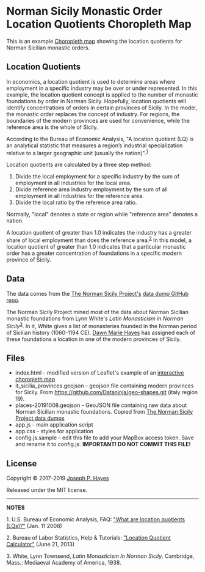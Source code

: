 # Norman Sicily Monastic Order Location Quotients Choropleth Map

This is an example [Choropleth map](https://en.wikipedia.org/wiki/Choropleth_map)
showing the location quotients for Norman Sicilian monastic orders.

## Location Quotients

In economics, a location quotient is used to determine areas where
employment in a specific industry may be over or under represented. In this
example, the location quotient concept is applied to the number of monastic
foundations by order in Norman Sicily. Hopefully, location quotients will
identify concentrations of orders in certain provinces of Sicily. In the model,
the monastic order replaces the concept of industry. For regions, the
boundaries of the modern provinces are used for convenience, while the
reference area is the whole of Sicily.

According to the Bureau of Economic Analysis, "A location quotient (LQ) is an
analytical statistic that measures a region’s industrial specialization
relative to a larger geographic unit (usually the nation)".<sup>[1](#footnote1)</sup>

Location quotients are calculated by a three step method:

1. Divide the local employment for a specific industry by the sum of employment in all industries for the local area.
1. Divide reference area industry employment by the sum of all employment in all industries for the 
reference area.
1. Divide the local ratio by the reference area ratio.

Normally, "local" denotes a state or region while "reference area" denotes a
nation.

A location quotient of greater than 1.0 indicates the industry has a greater
share of local employment than does the reference area.<sup>[2](#footnote2)</sup>
In this model, a location quotient of greater than 1.0 indicates that a
particular monastic order has a greater concentration of foundations in a
specific modern province of Sicily.

## Data

The data comes from the [The Norman Sicily Project's](http://www.normansicily.org/)
[data dump GitHub repo](https://github.com/the-norman-sicily-project/data-dumps).

The Norman Sicily Project mined most of the data about Norman Sicilian monastic
foundations from Lynn White's *Latin Monasticism in Norman Sicily*<sup>[3](#footnote3)</sup>.
In it, White gives a list of monasteries founded in the Norman period of
Sicilian history (1060-1194 CE). [Dawn Marie Hayes](http://www.thehayesweb.org/dhayes/)
has assigned each of these foundations a location in one of the modern
provinces of Sicily.

## Files

* index.html - modified version of Leaflet's example of an
  [interactive choropleth map](http://leafletjs.com/examples/choropleth/example.html)
* it_sicilia_provinces.geojson - geojson file containing modern provinces for
  Sicily. From https://github.com/Dataninja/geo-shapes.git (italy region 19).
* places-20191008.geojson - GeoJSON file containing raw data about Norman Sicilian
  monastic foundations. Copied from
  [The Norman Sicily Project data dumps](https://github.com/the-norman-sicily-project/data-dumps/blob/master/2019-10-08/)
* app.js - main application script
* app.css - styles for application
* config.js.sample - edit this file to add your MapBox access token. Save and
  rename it to config.js. **IMPORTANT! DO NOT COMMIT THIS FILE!**

## License

Copyright © 2017-2019 [Joseph P. Hayes](mailto:joephayes@gmail.com)

Released under the MIT license.

***

**NOTES**

<a name="footnote1">1.</a> U.S. Bureau of Economic Analysis, FAQ:
["What are location quotients (LQs)?"](https://www.bea.gov/faq/index.cfm?faq_id=478) (Jan. 11 2008)

<a name="footnote2">2.</a> Bureau of Labor Statistics, Help & Tutorials:
["Location Quotient Calculator"](https://www.bls.gov/help/def/lq.htm) (June 21, 2013)

<a name="footnote3">3.</a> White, Lynn Townsend, *Latin Monasticism In Norman
Sicily*. Cambridge, Mass.: Mediaeval Academy of America, 1938.
